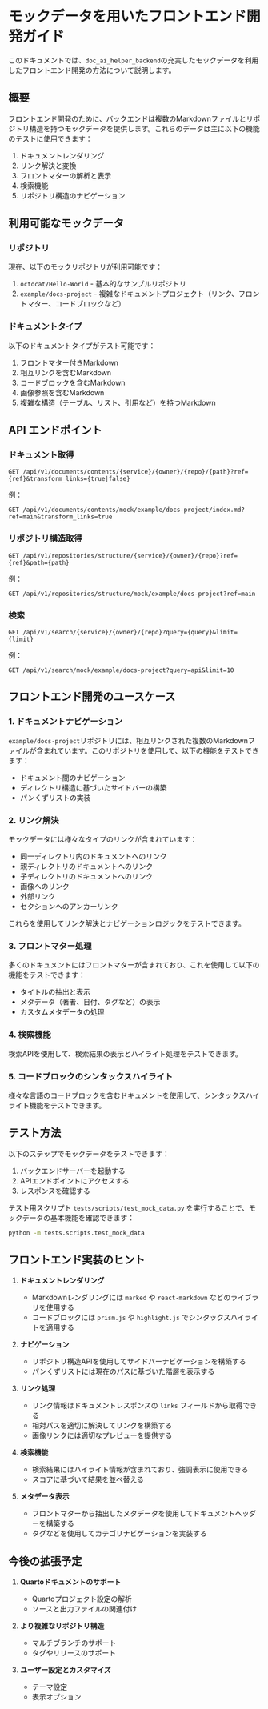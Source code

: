 # モックデータを用いたフロントエンド開発ガイド

このドキュメントでは、`doc_ai_helper_backend`の充実したモックデータを利用したフロントエンド開発の方法について説明します。

## 概要

フロントエンド開発のために、バックエンドは複数のMarkdownファイルとリポジトリ構造を持つモックデータを提供します。これらのデータは主に以下の機能のテストに使用できます：

1. ドキュメントレンダリング
2. リンク解決と変換
3. フロントマターの解析と表示
4. 検索機能
5. リポジトリ構造のナビゲーション

## 利用可能なモックデータ

### リポジトリ

現在、以下のモックリポジトリが利用可能です：

1. `octocat/Hello-World` - 基本的なサンプルリポジトリ
2. `example/docs-project` - 複雑なドキュメントプロジェクト（リンク、フロントマター、コードブロックなど）

### ドキュメントタイプ

以下のドキュメントタイプがテスト可能です：

1. フロントマター付きMarkdown
2. 相互リンクを含むMarkdown
3. コードブロックを含むMarkdown
4. 画像参照を含むMarkdown
5. 複雑な構造（テーブル、リスト、引用など）を持つMarkdown

## API エンドポイント

### ドキュメント取得

```
GET /api/v1/documents/contents/{service}/{owner}/{repo}/{path}?ref={ref}&transform_links={true|false}
```

例：
```
GET /api/v1/documents/contents/mock/example/docs-project/index.md?ref=main&transform_links=true
```

### リポジトリ構造取得

```
GET /api/v1/repositories/structure/{service}/{owner}/{repo}?ref={ref}&path={path}
```

例：
```
GET /api/v1/repositories/structure/mock/example/docs-project?ref=main
```

### 検索

```
GET /api/v1/search/{service}/{owner}/{repo}?query={query}&limit={limit}
```

例：
```
GET /api/v1/search/mock/example/docs-project?query=api&limit=10
```

## フロントエンド開発のユースケース

### 1. ドキュメントナビゲーション

`example/docs-project`リポジトリには、相互リンクされた複数のMarkdownファイルが含まれています。このリポジトリを使用して、以下の機能をテストできます：

- ドキュメント間のナビゲーション
- ディレクトリ構造に基づいたサイドバーの構築
- パンくずリストの実装

### 2. リンク解決

モックデータには様々なタイプのリンクが含まれています：

- 同一ディレクトリ内のドキュメントへのリンク
- 親ディレクトリのドキュメントへのリンク
- 子ディレクトリのドキュメントへのリンク
- 画像へのリンク
- 外部リンク
- セクションへのアンカーリンク

これらを使用してリンク解決とナビゲーションロジックをテストできます。

### 3. フロントマター処理

多くのドキュメントにはフロントマターが含まれており、これを使用して以下の機能をテストできます：

- タイトルの抽出と表示
- メタデータ（著者、日付、タグなど）の表示
- カスタムメタデータの処理

### 4. 検索機能

検索APIを使用して、検索結果の表示とハイライト処理をテストできます。

### 5. コードブロックのシンタックスハイライト

様々な言語のコードブロックを含むドキュメントを使用して、シンタックスハイライト機能をテストできます。

## テスト方法

以下のステップでモックデータをテストできます：

1. バックエンドサーバーを起動する
2. APIエンドポイントにアクセスする
3. レスポンスを確認する

テスト用スクリプト `tests/scripts/test_mock_data.py` を実行することで、モックデータの基本機能を確認できます：

```bash
python -m tests.scripts.test_mock_data
```

## フロントエンド実装のヒント

1. **ドキュメントレンダリング**
   - Markdownレンダリングには `marked` や `react-markdown` などのライブラリを使用する
   - コードブロックには `prism.js` や `highlight.js` でシンタックスハイライトを適用する

2. **ナビゲーション**
   - リポジトリ構造APIを使用してサイドバーナビゲーションを構築する
   - パンくずリストには現在のパスに基づいた階層を表示する

3. **リンク処理**
   - リンク情報はドキュメントレスポンスの `links` フィールドから取得できる
   - 相対パスを適切に解決してリンクを構築する
   - 画像リンクには適切なプレビューを提供する

4. **検索機能**
   - 検索結果にはハイライト情報が含まれており、強調表示に使用できる
   - スコアに基づいて結果を並べ替える

5. **メタデータ表示**
   - フロントマターから抽出したメタデータを使用してドキュメントヘッダーを構築する
   - タグなどを使用してカテゴリナビゲーションを実装する

## 今後の拡張予定

1. **Quartoドキュメントのサポート**
   - Quartoプロジェクト設定の解析
   - ソースと出力ファイルの関連付け

2. **より複雑なリポジトリ構造**
   - マルチブランチのサポート
   - タグやリリースのサポート

3. **ユーザー設定とカスタマイズ**
   - テーマ設定
   - 表示オプション

